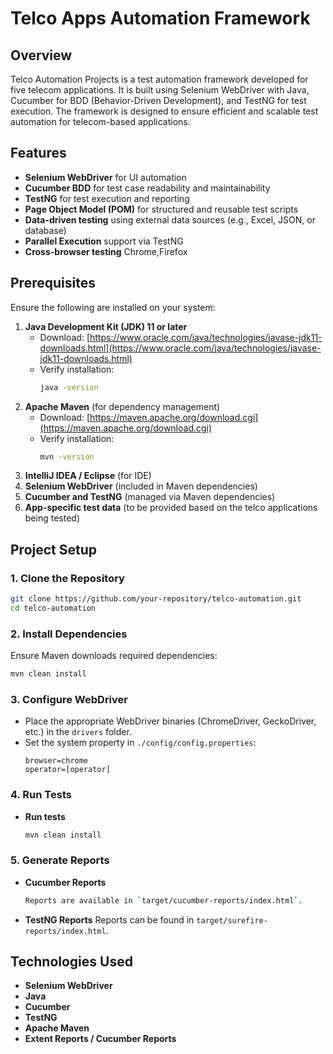 # Telco Apps Automation Framework

## Overview
Telco Automation Projects is a test automation framework developed for five telecom applications. It is built using Selenium WebDriver with Java, Cucumber for BDD (Behavior-Driven Development), and TestNG for test execution. The framework is designed to ensure efficient and scalable test automation for telecom-based applications.

## Features
- **Selenium WebDriver** for UI automation
- **Cucumber BDD** for test case readability and maintainability
- **TestNG** for test execution and reporting
- **Page Object Model (POM)** for structured and reusable test scripts
- **Data-driven testing** using external data sources (e.g., Excel, JSON, or database)
- **Parallel Execution** support via TestNG
- **Cross-browser testing** Chrome,Firefox

## Prerequisites
Ensure the following are installed on your system:

1. **Java Development Kit (JDK) 11 or later**
   - Download: [https://www.oracle.com/java/technologies/javase-jdk11-downloads.html](https://www.oracle.com/java/technologies/javase-jdk11-downloads.html)
   - Verify installation:
     ```sh
     java -version
     ```
2. **Apache Maven** (for dependency management)
   - Download: [https://maven.apache.org/download.cgi](https://maven.apache.org/download.cgi)
   - Verify installation:
     ```sh
     mvn -version
     ```
3. **IntelliJ IDEA / Eclipse** (for IDE)
4. **Selenium WebDriver** (included in Maven dependencies)
5. **Cucumber and TestNG** (managed via Maven dependencies)
6. **App-specific test data** (to be provided based on the telco applications being tested)

## Project Setup

### 1. Clone the Repository
```sh
git clone https://github.com/your-repository/telco-automation.git
cd telco-automation
```

### 2. Install Dependencies
Ensure Maven downloads required dependencies:
```sh
mvn clean install
```

### 3. Configure WebDriver
- Place the appropriate WebDriver binaries (ChromeDriver, GeckoDriver, etc.) in the `drivers` folder.
- Set the system property in `./config/config.properties`:
  ```properties
  browser=chrome
  operator=[operator]
  ```

### 4. Run Tests
- **Run tests**
  ```sh
  mvn clean install 
  ```

### 5. Generate Reports
- **Cucumber Reports**
  ```sh
  Reports are available in `target/cucumber-reports/index.html`.
  ```
  
- **TestNG Reports**
  Reports can be found in `target/surefire-reports/index.html`.

## Technologies Used
- **Selenium WebDriver**
- **Java**
- **Cucumber**
- **TestNG**
- **Apache Maven**
- **Extent Reports / Cucumber Reports**
